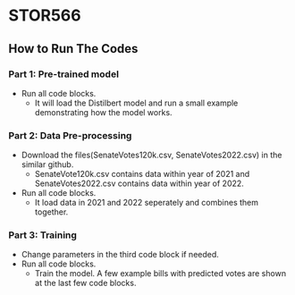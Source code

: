 # STOR566

## How to Run The Codes

### Part 1: Pre-trained model
- Run all code blocks. 
  - It will load the Distilbert model and run a small example demonstrating how the model works.

### Part 2: Data Pre-processing
- Download the files(SenateVotes120k.csv, SenateVotes2022.csv) in the similar github.
  - SenateVote120k.csv contains data within year of 2021 and SenateVotes2022.csv contains data within year of 2022.
- Run all code blocks.
  -  It load data in 2021 and 2022 seperately and combines them together.

### Part 3: Training
- Change parameters in the third code block if needed.
- Run all code blocks.
  -  Train the model. A few example bills with predicted votes are shown at the last few code blocks.
